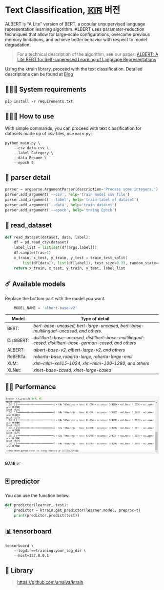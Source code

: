 # Text Classification, [🇰🇷](ko.md) 버전

ALBERT is "A Lite" version of BERT, a popular unsupervised language representation learning algorithm. ALBERT uses parameter-reduction techniques that allow for large-scale configurations, overcome previous memory limitations, and achieve better behavior with respect to model degradation. 

> For a technical description of the algorithm, see our paper: [ALBERT: A Lite BERT for Self-supervised Learning of Language Representations](https://arxiv.org/abs/1909.11942)

Using the ktrain library, proceed with the text classification. Detailed descriptions can be found at [Blog](https://hipgyung.tistory.com/93)


## 👩🏻‍💻 System requirements
```
pip install -r requirements.txt
```

## 👨🏿‍💻 How to use
With simple commands, you can proceed with text classification for datasets made up of csv files, use `main.py`:
```
python main.py \
	--csv data.csv \
	--label Category \
	--data Resume \
	--epoch 5
```

## 🎨 parser detail
``` python
parser = argparse.ArgumentParser(description='Process some integers.')
parser.add_argument('--csv', help='train model csv file')
parser.add_argument('--label', help='train label of dataset')
parser.add_argument('--data', help='train dataset')
parser.add_argument('--epoch', help='traing Epoch')
```

## 📝 read_dataset
``` python
def read_dataset(dataset, data, label):
	df = pd.read_csv(dataset)
	label_list = list(set(df[args.label]))
	df.sample(frac=1)
	x_train, x_test, y_train, y_test = train_test_split(
    	list(df[data]), list(df[label]), test_size=0.33, random_state=42)
	return x_train, x_test, y_train, y_test, label_list
```

## ☄️ Available models
Replace the bottom part with the model you want.
``` python
	MODEL_NAME = 'albert-base-v2'
```

| Model  | Type of detail  |
|----------|------------------------------|
| BERT: |*bert-base-uncased, bert-large-uncased, bert-base-multilingual-uncased, and others.*|
| DistilBERT: |*distilbert-base-uncased, distilbert-base-multilingual-cased, distilbert-base-german-cased, and others*|
| ALBERT: |*albert-base-v2, albert-large-v2, and others*|
| RoBERTa: |*roberta-base, roberta-large, roberta-large-mnli*|
| XLM: |*xlm-mlm-xnli15–1024, xlm-mlm-100–1280, and others*|
| XLNet: | *xlnet-base-cased, xlnet-large-cased*|


## 🏴‍☠️ Performance
![](img.png)  
#### 97.16 📈 

## 🃏 predictor
You can use the function below.
``` python
def predictor(learner, test):
	predictor = ktrain.get_predictor(learner.model, preproc=t)
	print(predictor.predict(test))

```

## 📊 tensorboard
```
tensorboard \
	--logdir==training:your_log_dir \
	--host=127.0.0.1
```

## 🔬 Library
> https://github.com/amaiya/ktrain